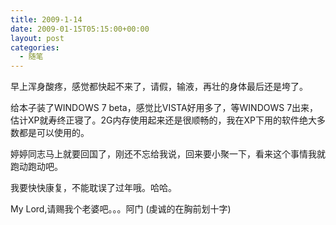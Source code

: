 ```yaml
---
title: 2009-1-14
date: 2009-01-15T05:15:00+00:00
layout: post
categories:
  - 随笔
---
```


早上浑身酸疼，感觉都快起不来了，请假，输液，再壮的身体最后还是垮了。

给本子装了WINDOWS 7 beta，感觉比VISTA好用多了，等WINDOWS 7出来，估计XP就寿终正寝了。2G内存使用起来还是很顺畅的，我在XP下用的软件绝大多数都是可以使用的。

婷婷同志马上就要回国了，刚还不忘给我说，回来要小聚一下，看来这个事情我就跑动跑动吧。

我要快快康复，不能耽误了过年哦。哈哈。

My Lord,请赐我个老婆吧。。。阿门 (虔诚的在胸前划十字)